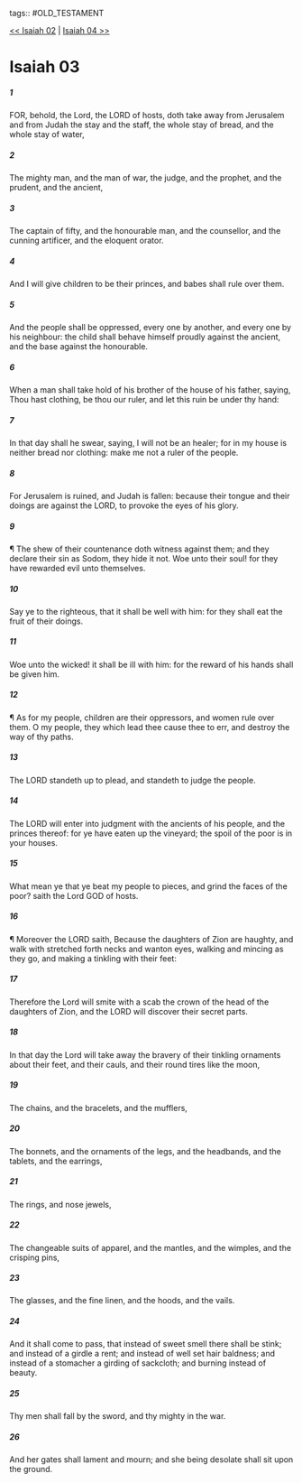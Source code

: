 tags:: #OLD_TESTAMENT

[<< Isaiah 02](OLD_TESTAMENT/23_Isaiah/Isaiah_02.md) | [Isaiah 04 >>](OLD_TESTAMENT/23_Isaiah/Isaiah_04.md)

# Isaiah 03

##### 1

FOR, behold, the Lord, the LORD of hosts, doth take away from Jerusalem and from Judah the stay and the staff, the whole stay of bread, and the whole stay of water,

##### 2

The mighty man, and the man of war, the judge, and the prophet, and the prudent, and the ancient,

##### 3

The captain of fifty, and the honourable man, and the counsellor, and the cunning artificer, and the eloquent orator.

##### 4

And I will give children to be their princes, and babes shall rule over them.

##### 5

And the people shall be oppressed, every one by another, and every one by his neighbour: the child shall behave himself proudly against the ancient, and the base against the honourable.

##### 6

When a man shall take hold of his brother of the house of his father, saying, Thou hast clothing, be thou our ruler, and let this ruin be under thy hand:

##### 7

In that day shall he swear, saying, I will not be an healer; for in my house is neither bread nor clothing: make me not a ruler of the people.

##### 8

For Jerusalem is ruined, and Judah is fallen: because their tongue and their doings are against the LORD, to provoke the eyes of his glory.

##### 9

¶ The shew of their countenance doth witness against them; and they declare their sin as Sodom, they hide it not. Woe unto their soul! for they have rewarded evil unto themselves.

##### 10

Say ye to the righteous, that it shall be well with him: for they shall eat the fruit of their doings.

##### 11

Woe unto the wicked! it shall be ill with him: for the reward of his hands shall be given him.

##### 12

¶ As for my people, children are their oppressors, and women rule over them. O my people, they which lead thee cause thee to err, and destroy the way of thy paths.

##### 13

The LORD standeth up to plead, and standeth to judge the people.

##### 14

The LORD will enter into judgment with the ancients of his people, and the princes thereof: for ye have eaten up the vineyard; the spoil of the poor is in your houses.

##### 15

What mean ye that ye beat my people to pieces, and grind the faces of the poor? saith the Lord GOD of hosts.

##### 16

¶ Moreover the LORD saith, Because the daughters of Zion are haughty, and walk with stretched forth necks and wanton eyes, walking and mincing as they go, and making a tinkling with their feet:

##### 17

Therefore the Lord will smite with a scab the crown of the head of the daughters of Zion, and the LORD will discover their secret parts.

##### 18

In that day the Lord will take away the bravery of their tinkling ornaments about their feet, and their cauls, and their round tires like the moon,

##### 19

The chains, and the bracelets, and the mufflers,

##### 20

The bonnets, and the ornaments of the legs, and the headbands, and the tablets, and the earrings,

##### 21

The rings, and nose jewels,

##### 22

The changeable suits of apparel, and the mantles, and the wimples, and the crisping pins,

##### 23

The glasses, and the fine linen, and the hoods, and the vails.

##### 24

And it shall come to pass, that instead of sweet smell there shall be stink; and instead of a girdle a rent; and instead of well set hair baldness; and instead of a stomacher a girding of sackcloth; and burning instead of beauty.

##### 25

Thy men shall fall by the sword, and thy mighty in the war.

##### 26

And her gates shall lament and mourn; and she being desolate shall sit upon the ground.

